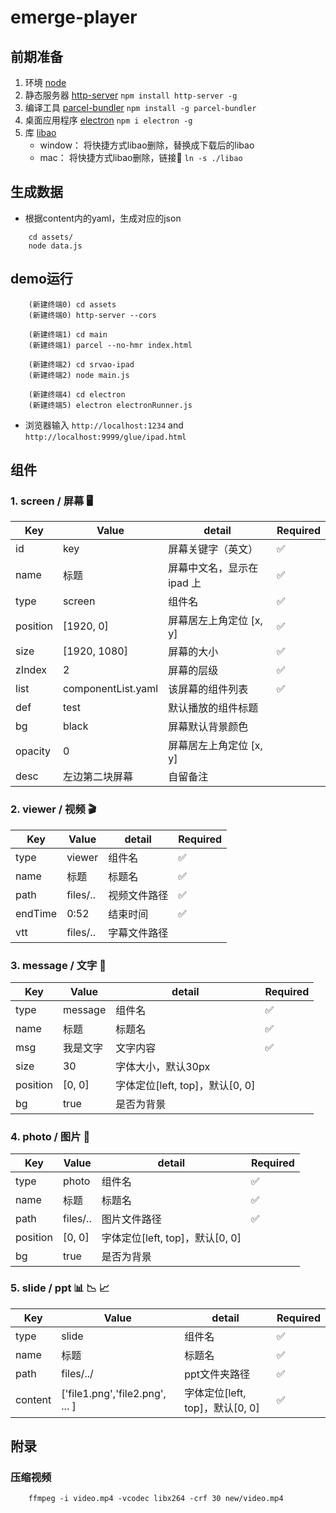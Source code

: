 # emerge-player


## 前期准备
1. 环境 [node](http://nodejs.cn/download/) 
2. 静态服务器 [http-server](https://www.npmjs.com/package/http-server)  `npm install http-server -g`
3. 编译工具 [parcel-bundler](https://parceljs.org/getting_started.html) `npm install -g parcel-bundler`
4. 桌面应用程序 [electron](https://www.electronjs.org/) `npm i electron -g`
5. 库 [libao](https://github.com/luan007/libao) 
    * window： 将快捷方式libao删除，替换成下载后的libao
    * mac： 将快捷方式libao删除，链接🔗 `ln -s ./libao`

## 生成数据
* 根据content内的yaml，生成对应的json
```
    cd assets/
    node data.js
```

## demo运行

```
    (新建终端0) cd assets
    (新建终端0) http-server --cors

    (新建终端1) cd main
    (新建终端1) parcel --no-hmr index.html

    (新建终端2) cd srvao-ipad
    (新建终端2) node main.js

    (新建终端4) cd electron
    (新建终端5) electron electronRunner.js
```

* 浏览器输入 `http://localhost:1234` and `http://localhost:9999/glue/ipad.html`




## 组件


### 1. screen / 屏幕 🖥

| Key             | Value                      | detail                        | Required     |
| --------------- | -------------------------- | ----------------------------- | ------------ |
| id              | key                        | 屏幕关键字（英文）               | ✅           |    
| name            | 标题                        | 屏幕中文名，显示在 ipad 上       | ✅           |    
| type            | screen                     | 组件名                         | ✅           |
| position        | [1920, 0]                  | 屏幕居左上角定位 [x, y]          | ✅           |
| size            | [1920, 1080]               | 屏幕的大小                      | ✅           |
| zIndex          | 2                          | 屏幕的层级                      | ✅           |
| list            | componentList.yaml         | 该屏幕的组件列表                 | ✅           |
| def             | test                       | 默认播放的组件标题               |              |
| bg              | black                      | 屏幕默认背景颜色                 |              |
| opacity         | 0                          | 屏幕居左上角定位 [x, y]          |              |
| desc            | 左边第二块屏幕               | 自留备注                        |              |

### 2. viewer / 视频 🎬

| Key             | Value           | detail             | Required     |
| --------------- | ----------------| ------------------ | ------------ |
| type            | viewer          | 组件名              | ✅           |    
| name            | 标题             | 标题名              | ✅           |    
| path            | files/..        | 视频文件路径          | ✅          |
| endTime         | 0:52            | 结束时间             | ✅           |
| vtt             | files/..        | 字幕文件路径          |             |


### 3. message / 文字 📝

| Key             | Value           | detail                        | Required     |
| --------------- | ----------------| ----------------------------- | ------------ |
| type            | message         | 组件名                         | ✅           |  
| name            | 标题             | 标题名                         | ✅           |    
| msg             | 我是文字         | 文字内容                        | ✅           |
| size            | 30              | 字体大小，默认30px               |             |
| position        | [0, 0]          | 字体定位[left, top]，默认[0, 0]  |             |
| bg              | true            | 是否为背景                      |             |


### 4. photo / 图片 🌠

| Key             | Value           | detail                        | Required     |
| --------------- | ----------------| ----------------------------- | ------------ |
| type            | photo           | 组件名                         | ✅           |    
| name            | 标题             | 标题名                         | ✅           |    
| path            | files/..        | 图片文件路径                     | ✅          |
| position        | [0, 0]          | 字体定位[left, top]，默认[0, 0]  |             |
| bg              | true            | 是否为背景                      |             |


### 5. slide / ppt 📊 📉 📈

| Key             | Value                              | detail                        | Required     |
| --------------- | ---------------------------------- | ----------------------------- | ------------ |
| type            | slide                              | 组件名                         | ✅           |    
| name            | 标题                                | 标题名                         | ✅           |    
| path            | files/../                          | ppt文件夹路径                   | ✅          |
| content         | ['file1.png','file2.png', ... ]    | 字体定位[left, top]，默认[0, 0]  | ✅          |




## 附录

### 压缩视频
```
    ffmpeg -i video.mp4 -vcodec libx264 -crf 30 new/video.mp4
```